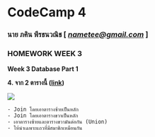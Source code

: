 # CodeCamp 4

### นาย ภคิน พีรธนวณิช  [ *nametee@gmail.com* ]
### HOMEWORK WEEK 3
**Week 3 Database Part 1**

**4.  จาก 2 ตารางนี้ ([link](https://docs.google.com/presentation/d/1xP-jRml2ppYgZD1Ur5qmP8VZOaIrzPcSbw1dpc-qYlw/edit#slide=id.g73d2c0c7e5_68_24))** 

![](https://lh3.googleusercontent.com/MUjzh3knkHyjx0Ig3sJ8IxPMx_ukL8ODq10HoW1FqjWbfnsxGDTWS9-xM1rc3dscrbMeYKIslOLJIGPalvQcO4IsGfa45dOdsKd4ZbMfOKxYhoHXkdeGKlHAqjysbIH1sBNEHxok)


	- Join โดยเอาตารางซ้ายเป็นหลัก 
	- Join โดยเอาตารางขวาเป็นหลัก 
	- เอาตารางซ้ายและตารางขวามันต่อกัน (Union) 
	- ให้นำเฉพาะแถวที่มีสมาชิกเหมือนกัน